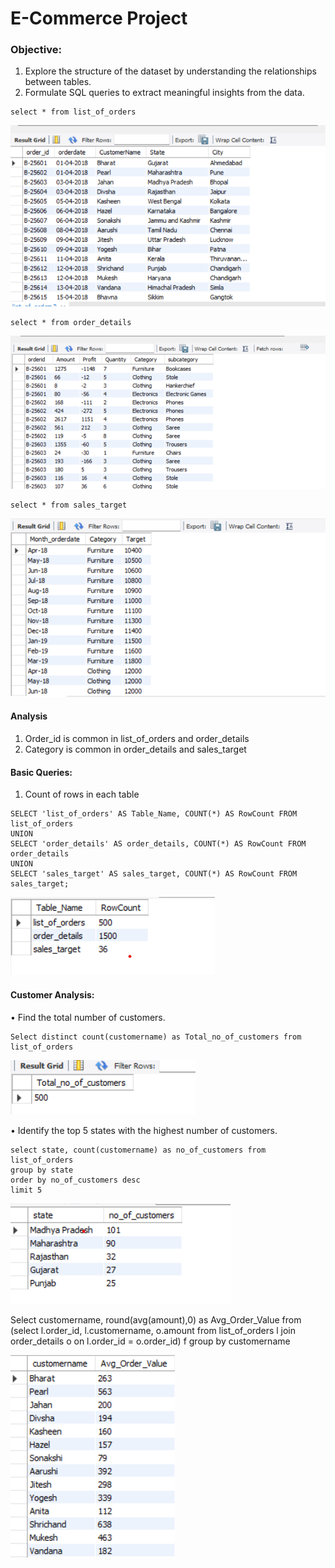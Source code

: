 # E-Commerce Project

### Objective:
1.	Explore the structure of the dataset by understanding the relationships between tables.
2.	Formulate SQL queries to extract meaningful insights from the data.

```
select * from list_of_orders
```

 ![alt text](image-3.png)

```
select * from order_details
```

![alt text](image-4.png)

```
select * from sales_target
```

![alt text](image-5.png)

#### Analysis
1. Order_id is common in list_of_orders and order_details
2. Category is common in order_details and sales_target

#### Basic Queries:
1. Count of rows in each table

```
SELECT 'list_of_orders' AS Table_Name, COUNT(*) AS RowCount FROM list_of_orders
UNION
SELECT 'order_details' AS order_details, COUNT(*) AS RowCount FROM order_details
UNION
SELECT 'sales_target' AS sales_target, COUNT(*) AS RowCount FROM sales_target;
```
![alt text](image-6.png)

#### Customer Analysis:
•	Find the total number of customers.
```
Select distinct count(customername) as Total_no_of_customers from list_of_orders
```
![alt text](image-7.png)

•	Identify the top 5 states with the highest number of customers.
```
select state, count(customername) as no_of_customers from list_of_orders
group by state
order by no_of_customers desc
limit 5
```
![alt text](image-8.png)

Select customername, round(avg(amount),0) as Avg_Order_Value from
(select l.order_id, l.customername, o.amount from list_of_orders l
join order_details o on l.order_id = o.order_id) f
group by customername

![alt text](image-9.png)